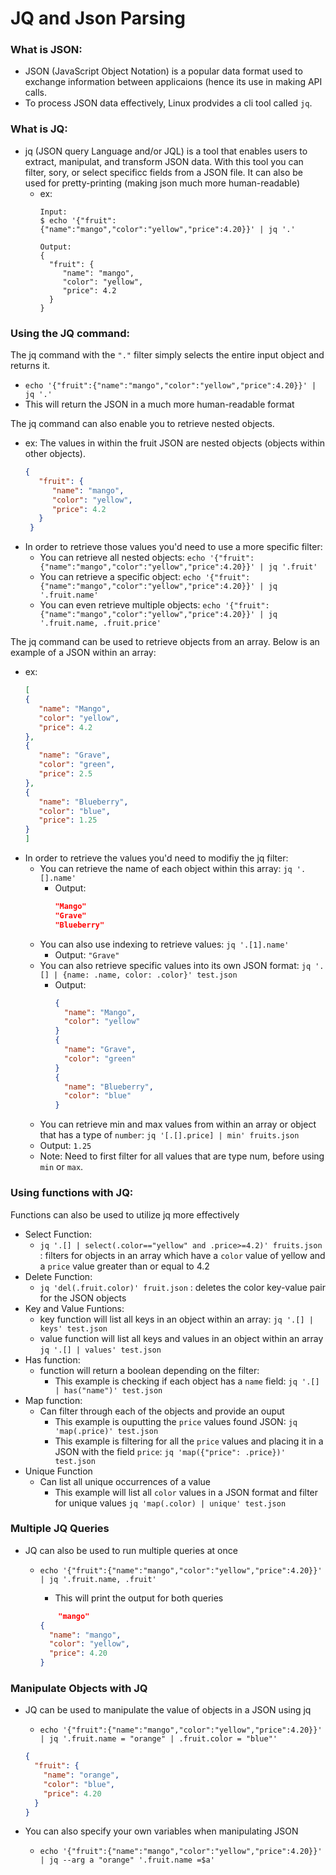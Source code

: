 <h1>JQ and Json Parsing</h1>
 

<h3>What is JSON:</h3>
 
* JSON (JavaScript Object Notation) is a popular data format used to exchange information between applicaions (hence its use in making API calls.
* To process JSON data effectively, Linux prodvides a cli tool called `jq`.

<h3>What is JQ:</h3>
 
* jq (JSON query Language and/or JQL) is a tool that enables users to extract, manipulat, and transform JSON data. With this tool you can filter, sory, or select specificc fields from a JSON file. It can also be used for pretty-printing (making json much more human-readable)
  - ex:
    ```console
    Input:
    $ echo '{"fruit":{"name":"mango","color":"yellow","price":4.20}}' | jq '.'
    
    Output:
    {
      "fruit": {
         "name": "mango",
         "color": "yellow",
         "price": 4.2
      }
    }  
    ```

<h3>Using the JQ command:</h3>
 
The jq command with the `"."` filter simply selects the entire input object and returns it.
-  `echo '{"fruit":{"name":"mango","color":"yellow","price":4.20}}' | jq '.'`
  - This will return the JSON in a much more human-readable format

The jq command can also enable you to retrieve nested objects.
* ex: The values in within the fruit JSON are nested objects (objects within other objects).
   ```json
   {
      "fruit": {
         "name": "mango",
         "color": "yellow",
         "price": 4.2
      }
    }
   ```
- In order to retrieve those values you'd need to use a more specific filter:
  - You can retrieve all nested objects: `echo '{"fruit":{"name":"mango","color":"yellow","price":4.20}}' | jq '.fruit'`
  -  You can retrieve a specific object: `echo '{"fruit":{"name":"mango","color":"yellow","price":4.20}}' | jq '.fruit.name'`
  - You can even retrieve multiple objects: `echo '{"fruit":{"name":"mango","color":"yellow","price":4.20}}' | jq '.fruit.name, .fruit.price'`

The jq command can be used to retrieve objects from an array. Below is an example of a JSON within an array:
* ex:
   ```json
   [
   {
      "name": "Mango",
      "color": "yellow",
      "price": 4.2
   },
   {
      "name": "Grave",
      "color": "green",
      "price": 2.5
   },
   {
      "name": "Blueberry",
      "color": "blue",
      "price": 1.25
   }
   ]  
   ```
- In order to retrieve the values you'd need to modifiy the jq filter:
  - You can retrieve the name of each object within this array: `jq '.[].name'`
    - Output:
      ```json
      "Mango"
      "Grave"
      "Blueberry"
      ```
  - You can also use indexing to retrieve values: `jq '.[1].name'`
    - Output: `"Grave"`
  - You can also retrieve specific values into its own JSON format: `jq '.[] | {name: .name, color: .color}' test.json`
    - Output:
      ```json
      {
        "name": "Mango",
        "color": "yellow"
      }
      {
        "name": "Grave",
        "color": "green"
      }
      {
        "name": "Blueberry",
        "color": "blue"
      }
      ```
  - You can retrieve min and max values from within an array or object that has a type of `number`: `jq '[.[].price] | min' fruits.json`
   - Output: `1.25`
   - Note: Need to first filter for all values that are type num, before using `min` or `max`.
    
<h3>Using functions with JQ:</h3>
 
Functions can also be used to utilize jq more effectively
* Select Function:
  - `jq '.[] | select(.color=="yellow" and .price>=4.2)' fruits.json` : filters for objects in an array which have a `color` value of yellow and a `price` value greater than or equal to 4.2
* Delete Function:
  - `jq 'del(.fruit.color)' fruit.json` : deletes the color key-value pair for the JSON objects
* Key and Value Funtions:
  - key function will list all keys in an object within an array: `jq '.[] | keys' test.json` 
  - value function will list all keys and values in an object within an array `jq '.[] | values' test.json`
* Has function:
  - function will return a boolean depending on the filter:
    - This example is checking if each object has a `name` field: `jq '.[] | has("name")' test.json`
* Map function: 
  - Can filter through each of the objects and provide an ouput
    - This example is ouputting the `price` values found JSON: `jq 'map(.price)' test.json`
    - This example is filtering for all the `price` values and placing it in a JSON with the field `price`: `jq 'map({"price": .price})' test.json`
* Unique Function
  - Can list all unique occurrences of a value
    - This example will list all `color` values in a JSON format and filter for unique values `jq 'map(.color) | unique' test.json`

<h3>Multiple JQ Queries</h3>
 
* JQ can also be used to run multiple queries at once
  - `echo '{"fruit":{"name":"mango","color":"yellow","price":4.20}}' | jq '.fruit.name, .fruit'`
    * This will print the output for both queries
    
    ```json
        "mango"
    {
      "name": "mango",
      "color": "yellow",
      "price": 4.20
    }
    ```

<h3>Manipulate Objects with JQ</h3>
 
* JQ can be used to manipulate the value of objects in a JSON using jq
  - `echo '{"fruit":{"name":"mango","color":"yellow","price":4.20}}' | jq '.fruit.name = "orange" | .fruit.color = "blue"'`
  
  ```json
  {
    "fruit": {
      "name": "orange",
      "color": "blue",
      "price": 4.20
    }
  }
  ```

* You can also specify your own variables when manipulating JSON
  - `echo '{"fruit":{"name":"mango","color":"yellow","price":4.20}}' | jq --arg a "orange" '.fruit.name =$a'`

